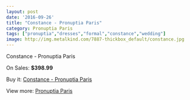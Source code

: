 ```yaml
---
layout: post
date: '2016-09-26'
title: "Constance - Pronuptia Paris"
category: Pronuptia Paris
tags: ["pronuptia","dresses","formal","constance","wedding"]
image: http://img.metalkind.com/7887-thickbox_default/constance.jpg
---
```

Constance - Pronuptia Paris

On Sales: **$398.99**
<a href="https://www.metalkind.com/en/pronuptia-paris/3445-constance.html"><amp-img layout="responsive" width="600" height="600" src="//img.metalkind.com/7887-thickbox_default/constance.jpg" alt="Constance - Pronuptia Paris 0" /></a>

Buy it: [Constance - Pronuptia Paris](https://www.metalkind.com/en/pronuptia-paris/3445-constance.html "Constance - Pronuptia Paris")

View more: [Pronuptia Paris](https://www.metalkind.com/en/104-pronuptia-paris "Pronuptia Paris")